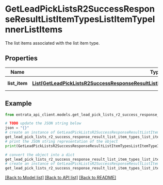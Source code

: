 # GetLeadPickListsR2SuccessResponseResultListItemTypesListItemTypeInnerListItems

The list items associated with the list item type.

## Properties

Name | Type | Description | Notes
------------ | ------------- | ------------- | -------------
**list_item** | [**List[GetLeadPickListsR2SuccessResponseResultListItemTypesListItemTypeInnerListItemsListItemInner]**](GetLeadPickListsR2SuccessResponseResultListItemTypesListItemTypeInnerListItemsListItemInner.md) | A list of list items. | [optional] 

## Example

```python
from entrata_api_client.models.get_lead_pick_lists_r2_success_response_result_list_item_types_list_item_type_inner_list_items import GetLeadPickListsR2SuccessResponseResultListItemTypesListItemTypeInnerListItems

# TODO update the JSON string below
json = "{}"
# create an instance of GetLeadPickListsR2SuccessResponseResultListItemTypesListItemTypeInnerListItems from a JSON string
get_lead_pick_lists_r2_success_response_result_list_item_types_list_item_type_inner_list_items_instance = GetLeadPickListsR2SuccessResponseResultListItemTypesListItemTypeInnerListItems.from_json(json)
# print the JSON string representation of the object
print(GetLeadPickListsR2SuccessResponseResultListItemTypesListItemTypeInnerListItems.to_json())

# convert the object into a dict
get_lead_pick_lists_r2_success_response_result_list_item_types_list_item_type_inner_list_items_dict = get_lead_pick_lists_r2_success_response_result_list_item_types_list_item_type_inner_list_items_instance.to_dict()
# create an instance of GetLeadPickListsR2SuccessResponseResultListItemTypesListItemTypeInnerListItems from a dict
get_lead_pick_lists_r2_success_response_result_list_item_types_list_item_type_inner_list_items_from_dict = GetLeadPickListsR2SuccessResponseResultListItemTypesListItemTypeInnerListItems.from_dict(get_lead_pick_lists_r2_success_response_result_list_item_types_list_item_type_inner_list_items_dict)
```
[[Back to Model list]](../README.md#documentation-for-models) [[Back to API list]](../README.md#documentation-for-api-endpoints) [[Back to README]](../README.md)


